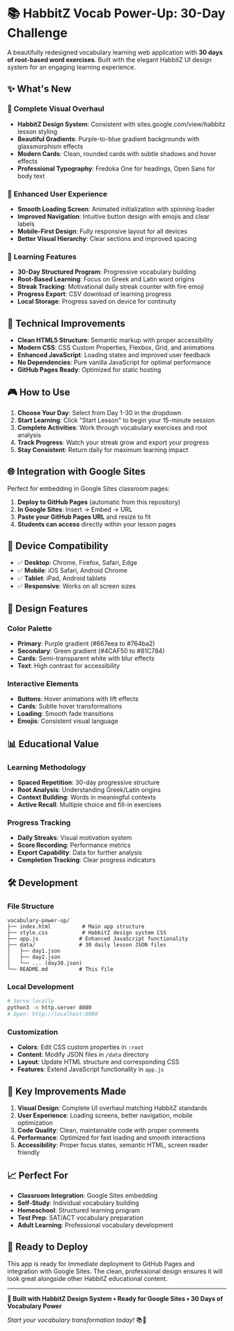 # 📚 HabbitZ Vocab Power-Up: 30-Day Challenge

A beautifully redesigned vocabulary learning web application with **30 days of root-based word exercises**. Built with the elegant HabbitZ UI design system for an engaging learning experience.

## ✨ **What's New**

### 🎨 **Complete Visual Overhaul**
- **HabbitZ Design System**: Consistent with sites.google.com/view/habbitz lesson styling
- **Beautiful Gradients**: Purple-to-blue gradient backgrounds with glassmorphism effects
- **Modern Cards**: Clean, rounded cards with subtle shadows and hover effects
- **Professional Typography**: Fredoka One for headings, Open Sans for body text

### 🚀 **Enhanced User Experience**
- **Smooth Loading Screen**: Animated initialization with spinning loader
- **Improved Navigation**: Intuitive button design with emojis and clear labels
- **Mobile-First Design**: Fully responsive layout for all devices
- **Better Visual Hierarchy**: Clear sections and improved spacing

### 🎯 **Learning Features**
- **30-Day Structured Program**: Progressive vocabulary building
- **Root-Based Learning**: Focus on Greek and Latin word origins
- **Streak Tracking**: Motivational daily streak counter with fire emoji
- **Progress Export**: CSV download of learning progress
- **Local Storage**: Progress saved on device for continuity

## 🔧 **Technical Improvements**

- **Clean HTML5 Structure**: Semantic markup with proper accessibility
- **Modern CSS**: CSS Custom Properties, Flexbox, Grid, and animations
- **Enhanced JavaScript**: Loading states and improved user feedback
- **No Dependencies**: Pure vanilla JavaScript for optimal performance
- **GitHub Pages Ready**: Optimized for static hosting

## 🎮 **How to Use**

1. **Choose Your Day**: Select from Day 1-30 in the dropdown
2. **Start Learning**: Click "Start Lesson" to begin your 15-minute session
3. **Complete Activities**: Work through vocabulary exercises and root analysis
4. **Track Progress**: Watch your streak grow and export your progress
5. **Stay Consistent**: Return daily for maximum learning impact

## 🌐 **Integration with Google Sites**

Perfect for embedding in Google Sites classroom pages:

1. **Deploy to GitHub Pages** (automatic from this repository)
2. **In Google Sites**: Insert → Embed → URL
3. **Paste your GitHub Pages URL** and resize to fit
4. **Students can access** directly within your lesson pages

## 📱 **Device Compatibility**

- ✅ **Desktop**: Chrome, Firefox, Safari, Edge
- ✅ **Mobile**: iOS Safari, Android Chrome
- ✅ **Tablet**: iPad, Android tablets
- ✅ **Responsive**: Works on all screen sizes

## 🎨 **Design Features**

### **Color Palette**
- **Primary**: Purple gradient (#667eea to #764ba2)
- **Secondary**: Green gradient (#4CAF50 to #81C784)
- **Cards**: Semi-transparent white with blur effects
- **Text**: High contrast for accessibility

### **Interactive Elements**
- **Buttons**: Hover animations with lift effects
- **Cards**: Subtle hover transformations
- **Loading**: Smooth fade transitions
- **Emojis**: Consistent visual language

## 📊 **Educational Value**

### **Learning Methodology**
- **Spaced Repetition**: 30-day progressive structure
- **Root Analysis**: Understanding Greek/Latin origins
- **Context Building**: Words in meaningful contexts
- **Active Recall**: Multiple choice and fill-in exercises

### **Progress Tracking**
- **Daily Streaks**: Visual motivation system
- **Score Recording**: Performance metrics
- **Export Capability**: Data for further analysis
- **Completion Tracking**: Clear progress indicators

## 🛠 **Development**

### **File Structure**
```
vocabulary-power-up/
├── index.html          # Main app structure
├── style.css           # HabbitZ design system CSS
├── app.js             # Enhanced JavaScript functionality
├── data/              # 30 daily lesson JSON files
│   ├── day1.json
│   ├── day2.json
│   └── ... (day30.json)
└── README.md          # This file
```

### **Local Development**
```bash
# Serve locally
python3 -m http.server 8080
# Open: http://localhost:8080
```

### **Customization**
- **Colors**: Edit CSS custom properties in `:root`
- **Content**: Modify JSON files in `/data` directory
- **Layout**: Update HTML structure and corresponding CSS
- **Features**: Extend JavaScript functionality in `app.js`

## 🎯 **Key Improvements Made**

1. **Visual Design**: Complete UI overhaul matching HabbitZ standards
2. **User Experience**: Loading screens, better navigation, mobile optimization
3. **Code Quality**: Clean, maintainable code with proper comments
4. **Performance**: Optimized for fast loading and smooth interactions
5. **Accessibility**: Proper focus states, semantic HTML, screen reader friendly

## 📈 **Perfect For**

- **Classroom Integration**: Google Sites embedding
- **Self-Study**: Individual vocabulary building
- **Homeschool**: Structured learning program
- **Test Prep**: SAT/ACT vocabulary preparation
- **Adult Learning**: Professional vocabulary development

## 🎉 **Ready to Deploy**

This app is ready for immediate deployment to GitHub Pages and integration with Google Sites. The clean, professional design ensures it will look great alongside other HabbitZ educational content.

---

**🚀 Built with HabbitZ Design System • Ready for Google Sites • 30 Days of Vocabulary Power**

*Start your vocabulary transformation today!* 📚💪